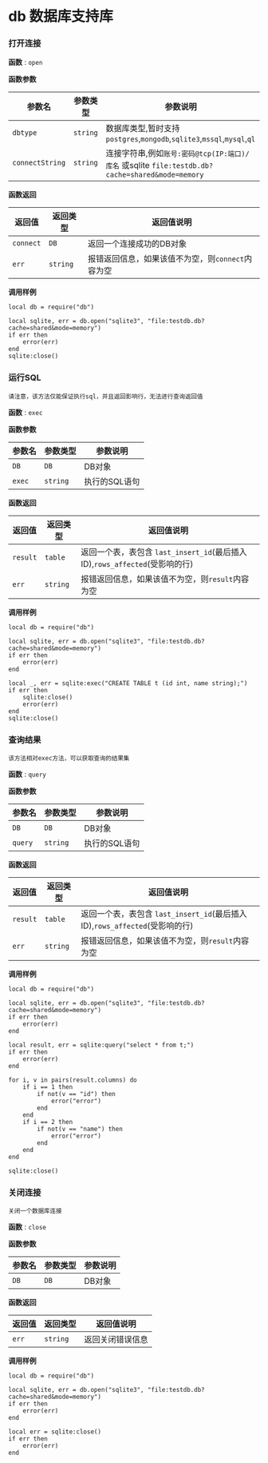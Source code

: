 # db 数据库支持库

### 打开连接

**函数** : `open`


**函数参数**

参数名 | 参数类型 | 参数说明
---- | ---- | ----
`dbtype` | `string` | 数据库类型,暂时支持`postgres`,`mongodb`,`sqlite3`,`mssql`,`mysql`,`ql`
`connectString` | `string` | 连接字符串,例如`账号:密码@tcp(IP:端口)/库名` 或sqlite `file:testdb.db?cache=shared&mode=memory`


**函数返回**

返回值 | 返回类型 | 返回值说明
---- | ---- | ----
`connect` | `DB` | 返回一个连接成功的DB对象
`err` | `string` | 报错返回信息，如果该值不为空，则`connect`内容为空

**调用样例**

```poc
local db = require("db")

local sqlite, err = db.open("sqlite3", "file:testdb.db?cache=shared&mode=memory")
if err then 
    error(err) 
end
sqlite:close()

```

### 运行SQL

    请注意，该方法仅能保证执行sql，并且返回影响行，无法进行查询返回值

**函数** : `exec`


**函数参数**

参数名 | 参数类型 | 参数说明
---- | ---- | ----
`DB` | `DB` | DB对象
`exec` | `string` | 执行的SQL语句


**函数返回**

返回值 | 返回类型 | 返回值说明
---- | ---- | ----
`result` | `table` | 返回一个表，表包含 `last_insert_id`(最后插入ID),`rows_affected`(受影响的行)
`err` | `string` | 报错返回信息，如果该值不为空，则`result`内容为空

**调用样例**

```poc
local db = require("db")

local sqlite, err = db.open("sqlite3", "file:testdb.db?cache=shared&mode=memory")
if err then 
    error(err) 
end

local _, err = sqlite:exec("CREATE TABLE t (id int, name string);")
if err then
    sqlite:close() 
    error(err) 
end
sqlite:close()
```

### 查询结果

    该方法相对exec方法，可以获取查询的结果集

**函数** : `query`


**函数参数**

参数名 | 参数类型 | 参数说明
---- | ---- | ----
`DB` | `DB` | DB对象
`query` | `string` | 执行的SQL语句


**函数返回**

返回值 | 返回类型 | 返回值说明
---- | ---- | ----
`result` | `table` | 返回一个表，表包含 `last_insert_id`(最后插入ID),`rows_affected`(受影响的行)
`err` | `string` | 报错返回信息，如果该值不为空，则`result`内容为空

**调用样例**

```poc
local db = require("db")

local sqlite, err = db.open("sqlite3", "file:testdb.db?cache=shared&mode=memory")
if err then 
    error(err) 
end

local result, err = sqlite:query("select * from t;")
if err then 
    error(err) 
end

for i, v in pairs(result.columns) do
    if i == 1 then 
        if not(v == "id") then 
            error("error") 
        end 
    end
    if i == 2 then 
        if not(v == "name") then 
            error("error") 
        end 
    end
end

sqlite:close()
```

### 关闭连接

    关闭一个数据库连接

**函数** : `close`


**函数参数**

参数名 | 参数类型 | 参数说明
---- | ---- | ----
`DB` | `DB` | DB对象


**函数返回**

返回值 | 返回类型 | 返回值说明
---- | ---- | ----
`err` | `string` | 返回关闭错误信息

**调用样例**

```poc
local db = require("db")

local sqlite, err = db.open("sqlite3", "file:testdb.db?cache=shared&mode=memory")
if err then 
    error(err) 
end

local err = sqlite:close()
if err then
    error(err)
end
```
